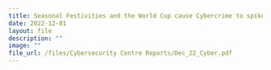 ```yaml
---
title: Seasonal Festivities and the World Cup cause Cybercrime to spike
date: 2022-12-01
layout: file
description: ""
image: ""
file_url: /files/Cybersecurity Centre Reports/Dec_22_Cyber.pdf
---
```

